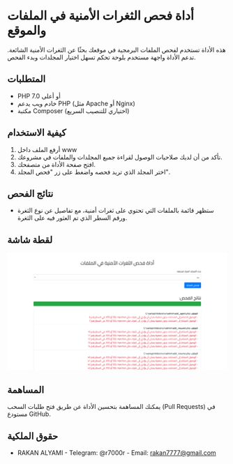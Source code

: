 # أداة فحص الثغرات الأمنية في الملفات والموقع

هذه الأداة تستخدم لفحص الملفات البرمجية في موقعك بحثًا عن الثغرات الأمنية الشائعة. تدعم الأداة واجهة مستخدم بلوحة تحكم تسهل اختيار المجلدات وبدء الفحص.

## المتطلبات
- PHP 7.0 أو أعلى
- خادم ويب يدعم PHP (مثل Apache أو Nginx)
- مكتبة Composer (اختياري للتنصيب السريع)

## كيفية الاستخدام
1. أرفع الملف داخل www
2. تأكد من أن لديك صلاحيات الوصول لقراءة جميع المجلدات والملفات في مشروعك.
3. افتح صفحة الأداة من متصفحك.
4. اختر المجلد الذي تريد فحصه واضغط على زر "فحص المجلد".

## نتائج الفحص
- ستظهر قائمة بالملفات التي تحتوي على ثغرات أمنية، مع تفاصيل عن نوع الثغرة ورقم السطر الذي تم العثور فيه على الثغرة.

## لقطة شاشة
![صورة توضح أداة فحص الثغرات](scan.png)

## المساهمة
يمكنك المساهمة بتحسين الأداة عن طريق فتح طلبات السحب (Pull Requests) في مستودع GitHub.

## حقوق الملكية
- RAKAN ALYAMI - Telegram: @r7000r - Email: rakan7777@gmail.com

